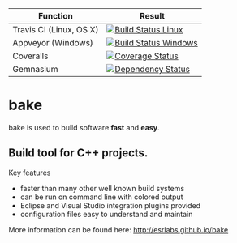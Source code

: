 | Function | Result |
| --- | --- |
| Travis CI (Linux, OS X)  | [![Build Status Linux](https://travis-ci.org/esrlabs/bake.svg?branch=master)](https://travis-ci.org/esrlabs/bake) |
| Appveyor (Windows)       | [![Build Status Windows](https://ci.appveyor.com/api/projects/status/kjmwf0hjx7xkwfbt?svg=true)](https://ci.appveyor.com/project/aschaal/bake) |
| Coveralls                | [![Coverage Status](https://coveralls.io/repos/github/esrlabs/bake/badge.svg?branch=master)](https://coveralls.io/github/esrlabs/bake?branch=master) |
| Gemnasium                | [![Dependency Status](https://gemnasium.com/esrlabs/bake.svg)](https://gemnasium.com/esrlabs/bake) |

bake
====

bake is used to build software **fast** and **easy**.

## Build tool for C++ projects.

Key features

* faster than many other well known build systems
* can be run on command line with colored output
* Eclipse and Visual Studio integration plugins provided
* configuration files easy to understand and maintain

More information can be found here:
http://esrlabs.github.io/bake
